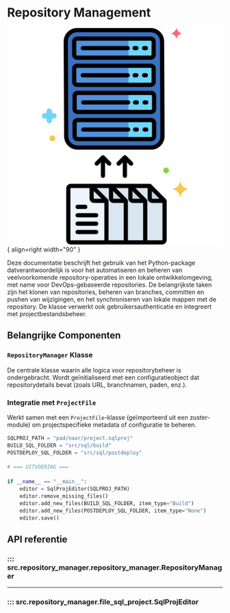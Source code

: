 # Repository Management

![Repository](images/repository.png){ align=right width="90" }

Deze documentatie beschrijft het gebruik van het Python-package datverantwoordelijk is voor het automatiseren en beheren van veelvoorkomende repository-operaties in een lokale ontwikkelomgeving, met name voor DevOps-gebaseerde repositories. De belangrijkste taken zijn het klonen van repositories, beheren van branches, committen en pushen van wijzigingen, en het synchroniseren van lokale mappen met de repository. De klasse verwerkt ook gebruikersauthenticatie en integreert met projectbestandsbeheer.

## Belangrijke Componenten

### `RepositoryManager` Klasse

De centrale klasse waarin alle logica voor repositorybeheer is ondergebracht. Wordt geïnitialiseerd met een configuratieobject dat repositorydetails bevat (zoals URL, branchnamen, paden, enz.).


### Integratie met `ProjectFile`

Werkt samen met een `ProjectFile`-klasse (geïmporteerd uit een zuster-module) om projectspecifieke metadata of configuratie te beheren.

```python
SQLPROJ_PATH = "pad/naar/project.sqlproj"
BUILD_SQL_FOLDER = "src/sql/build"
POSTDEPLOY_SQL_FOLDER = "src/sql/postdeploy"

# === UITVOERING ===

if __name__ == "__main__":
    editor = SqlProjEditor(SQLPROJ_PATH)
    editor.remove_missing_files()
    editor.add_new_files(BUILD_SQL_FOLDER, item_type="Build")
    editor.add_new_files(POSTDEPLOY_SQL_FOLDER, item_type="None")
    editor.save()
```

## API referentie

### ::: src.repository_manager.repository_manager.RepositoryManager

---

### ::: src.repository_manager.file_sql_project.SqlProjEditor
